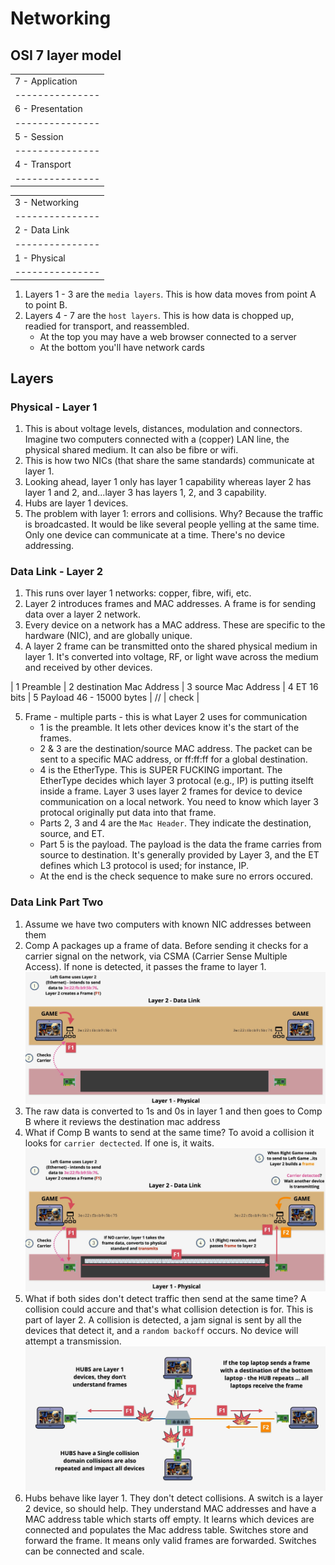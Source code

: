 # Networking

## OSI 7 layer model
|                  |
| ---------------  |
| 7 - Application  |
| ---------------  |
| 6 - Presentation |
| ---------------  |
| 5 - Session      |
| ---------------  |
| 4 - Transport    | 
| ---------------  |

|                  |
| ---------------  | 
| 3 - Networking   |
| ---------------  |
| 2 - Data Link    |
| ---------------  |
| 1 - Physical     |
| ---------------  |

1. Layers 1 - 3 are the ```media layers```. This is how data moves from point A to point B.
2. Layers 4 - 7 are the ```host layers```. This is how data is chopped up, readied for transport, and reassembled.
    * At the top you may have a web browser connected to a server
    * At the bottom you'll have network cards

## Layers

### Physical - Layer 1
1. This is about voltage levels, distances, modulation and connectors. Imagine two computers connected with a (copper) LAN line, the physical shared medium. It can also be fibre or wifi.
2. This is how two NICs (that share the same standards) communicate at layer 1.
3. Looking ahead, layer 1 only has layer 1 capability whereas layer 2 has layer 1 and 2, and...layer 3 has layers 1, 2, and 3 capability.
4. Hubs are layer 1 devices. 
5. The problem with layer 1: errors and collisions. Why? Because the traffic is broadcasted. It would be like several people yelling at the same time.  Only one device can communicate at a time. There's no device addressing. 

### Data Link - Layer 2
1. This runs over layer 1 networks: copper, fibre, wifi, etc.
2. Layer 2 introduces frames and MAC addresses. A frame is for sending data over a layer 2 network. 
3. Every device on a network has a MAC address.  These are specific to the hardware (NIC), and are globally unique. 
4. A layer 2 frame can be transmitted onto the shared physical medium in layer 1.  It's converted into voltage, RF, or light wave across the medium and received by other devices.

     
| 1 Preamble | 2 destination Mac Address | 3 source Mac Address | 4 ET 16 bits | 5 Payload 46 - 15000 bytes | // | check |

5. Frame - multiple parts - this is what Layer 2 uses for communication
    * 1 is the preamble. It lets other devices know it's the start of the frames. 
    * 2 & 3 are the destination/source MAC address. The packet can be sent to a specific MAC address, or ff:ff:ff for a global destination. 
    * 4 is the EtherType. This is SUPER FUCKING important. The EtherType decides which layer 3 protocal (e.g., IP) is putting itselft inside a frame. Layer 3 uses layer 2 frames for device to device communication on a local network. You need to know which layer 3 protocal originally put data into that frame.
    * Parts 2, 3 and 4 are the ```Mac Header```. They indicate the destination, source, and ET. 
    * Part 5 is the payload. The payload is the data the frame carries from source to destination. It's generally provided by Layer 3, and the ET defines which L3 protocol is used; for instance, IP.
    * At the end is the check sequence to make sure no errors occured.

### Data Link Part Two
1. Assume we have two computers with known NIC addresses between them  
2. Comp A packages up a frame of data. Before sending it checks for a carrier signal on the network, via CSMA (Carrier Sense Multiple Access). If none is detected, it passes the frame to layer 1.
![network_01](../assets/network_01.png)
3. The raw data is converted to 1s and 0s in layer 1 and then goes to Comp B where it reviews the destination mac address
4. What if Comp B wants to send at the same time?  To avoid a collision it looks for ```carrier dectected```. If one is, it waits.
![network_02](../assets/network_02.png)
5. What if both sides don't detect traffic then send at the same time? A collision could accure and that's what collision detection is for. This is part of layer 2.  A collision is detected, a jam signal is sent by all the devices that detect it, and a ```random backoff``` occurs. No device will attempt a transmission.
![network_03](../assets/network_03.png)
6. Hubs behave like layer 1. They don't detect collisions. A switch is a layer 2 device, so should help. They understand MAC addresses and have a MAC address table which starts off empty.  It learns which devices are connected and populates the Mac address table.  Switches store and forward the frame.  It means only valid frames are forwarded.  Switches can be connected and scale.
    